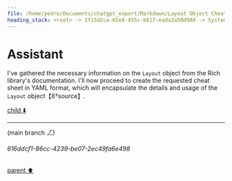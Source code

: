 ```yaml
---
file: /home/pedro/Documents/chatgpt_export/Markdown/Layout Object Cheat Sheet.md
heading_stack: <root> -> 1f15d2ca-65e8-455c-b617-eada3a50d984 -> System -> a46ba8e6-e266-4af7-bdb9-05708a267308 -> System -> aaa2f88e-481e-4d89-aced-3cda388b92d1 -> User -> 7a63f637-a1f4-4a1a-bfb9-206cd3a3a835 -> Assistant -> 34809d24-bdaa-495f-ab14-fe84ac12228c -> Tool -> a1fa7c8a-f8d2-43c7-a4e5-b471af4f90cd -> Assistant -> 722a93e2-0b4b-4d34-ba86-b4786ffcb230 -> Tool -> b603ced7-0ac2-4271-ba3e-5f4d0f5e66f0 -> Assistant -> cc840f0a-8cf3-4d48-9691-7d7553a41651 -> Tool -> a944f953-b42f-4311-bc28-136aa77c3d6a -> Assistant -> aaa261c4-bade-4fb5-9148-965066172375 -> User -> e1438703-177f-4dcd-94c8-0d1565b17299 -> Assistant -> aaa29fff-c9db-4654-be04-c52171747a49 -> User -> 75640d6c-055d-4bc0-98a0-e55c8a8d7135 -> Assistant -> 9d40620b-df3a-4b20-bb18-86037f14408b -> Tool -> 94c63589-57d2-4742-b438-216467b95db6 -> Assistant -> 8c043996-ac0d-40da-b930-4f8a7794b864 -> Tool -> 05f6be4d-6760-4715-aaca-cd429c0a08ef -> Assistant -> 4ddf54d9-96c7-4007-9140-de2e7963d0d9 -> Tool -> 5455c438-1e5e-4941-a013-7522739e2556 -> Assistant
---
```

# Assistant

I've gathered the necessary information on the `Layout` object from the Rich library's documentation. I'll now proceed to create the requested cheat sheet in YAML format, which will encapsulate the details and usage of the `Layout` object【8†source】.

[child ⬇️](#616ddcf1-86cc-4239-be07-2ec49fa6e498)

---

(main branch ⎇)
###### 616ddcf1-86cc-4239-be07-2ec49fa6e498
[parent ⬆️](#5455c438-1e5e-4941-a013-7522739e2556)
